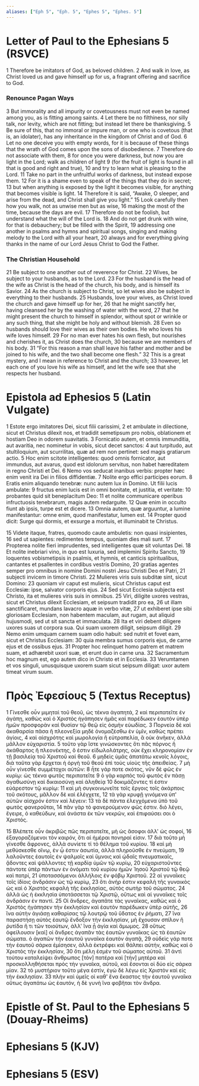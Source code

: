 ```yaml
---
aliases: ["Eph 5", "Eph. 5", "Ephes 5", "Ephes. 5"]
---
```



# Letter of Paul to the Ephesians 5 (RSVCE)

1 Therefore be imitators of God, as beloved children.
2 And walk in love, as Christ loved us and gave himself up for us, a fragrant offering and sacrifice to God.
### Renounce Pagan Ways
3 But immorality and all impurity or covetousness must not even be named among you, as is fitting among saints.
4 Let there be no filthiness, nor silly talk, nor levity, which are not fitting; but instead let there be thanksgiving.
5 Be sure of this, that no immoral or impure man, or one who is covetous (that is, an idolater), has any inheritance in the kingdom of Christ and of God.
6 Let no one deceive you with empty words, for it is because of these things that the wrath of God comes upon the sons of disobedience.
7 Therefore do not associate with them,
8 for once you were darkness, but now you are light in the Lord; walk as children of light
9 (for the fruit of light is found in all that is good and right and true),
10 and try to learn what is pleasing to the Lord.
11 Take no part in the unfruitful works of darkness, but instead expose them.
12 For it is a shame even to speak of the things that they do in secret;
13 but when anything is exposed by the light it becomes visible, for anything that becomes visible is light.
14 Therefore it is said, “Awake, O sleeper, and arise from the dead, and Christ shall give you light.”
15 Look carefully then how you walk, not as unwise men but as wise,
16 making the most of the time, because the days are evil.
17 Therefore do not be foolish, but understand what the will of the Lord is.
18 And do not get drunk with wine, for that is debauchery; but be filled with the Spirit,
19 addressing one another in psalms and hymns and spiritual songs, singing and making melody to the Lord with all your heart,
20 always and for everything giving thanks in the name of our Lord Jesus Christ to God the Father.
### The Christian Household
21 Be subject to one another out of reverence for Christ.
22 Wives, be subject to your husbands, as to the Lord.
23 For the husband is the head of the wife as Christ is the head of the church, his body, and is himself its Savior.
24 As the church is subject to Christ, so let wives also be subject in everything to their husbands.
25 Husbands, love your wives, as Christ loved the church and gave himself up for her,
26 that he might sanctify her, having cleansed her by the washing of water with the word,
27 that he might present the church to himself in splendor, without spot or wrinkle or any such thing, that she might be holy and without blemish.
28 Even so husbands should love their wives as their own bodies. He who loves his wife loves himself.
29 For no man ever hates his own flesh, but nourishes and cherishes it, as Christ does the church,
30 because we are members of his body.
31 “For this reason a man shall leave his father and mother and be joined to his wife, and the two shall become one flesh.”
32 This is a great mystery, and I mean in reference to Christ and the church;
33 however, let each one of you love his wife as himself, and let the wife see that she respects her husband.


# Epistola ad Ephesios 5 (Latin Vulgate)

1 Estote ergo imitatores Dei, sicut filii carissimi,
2 et ambulate in dilectione, sicut et Christus dilexit nos, et tradidit semetipsum pro nobis, oblationem et hostiam Deo in odorem suavitatis.
3 Fornicatio autem, et omnis immunditia, aut avaritia, nec nominetur in vobis, sicut decet sanctos:
4 aut turpitudo, aut stultiloquium, aut scurrilitas, quæ ad rem non pertinet: sed magis gratiarum actio.
5 Hoc enim scitote intelligentes: quod omnis fornicator, aut immundus, aut avarus, quod est idolorum servitus, non habet hæreditatem in regno Christi et Dei.
6 Nemo vos seducat inanibus verbis: propter hæc enim venit ira Dei in filios diffidentiæ.
7 Nolite ergo effici participes eorum.
8 Eratis enim aliquando tenebræ: nunc autem lux in Domino. Ut filii lucis ambulate:
9 fructus enim lucis est in omni bonitate, et justitia, et veritate:
10 probantes quid sit beneplacitum Deo:
11 et nolite communicare operibus infructuosis tenebrarum, magis autem redarguite.
12 Quæ enim in occulto fiunt ab ipsis, turpe est et dicere.
13 Omnia autem, quæ arguuntur, a lumine manifestantur: omne enim, quod manifestatur, lumen est.
14 Propter quod dicit: Surge qui dormis, et exsurge a mortuis, et illuminabit te Christus.

15 Videte itaque, fratres, quomodo caute ambuletis: non quasi insipientes,
16 sed ut sapientes: redimentes tempus, quoniam dies mali sunt.
17 Propterea nolite fieri imprudentes, sed intelligentes quæ sit voluntas Dei.
18 Et nolite inebriari vino, in quo est luxuria, sed implemini Spiritu Sancto,
19 loquentes vobismetipsis in psalmis, et hymnis, et canticis spiritualibus, cantantes et psallentes in cordibus vestris Domino,
20 gratias agentes semper pro omnibus in nomine Domini nostri Jesu Christi Deo et Patri,
21 subjecti invicem in timore Christi.
22 Mulieres viris suis subditæ sint, sicut Domino:
23 quoniam vir caput est mulieris, sicut Christus caput est Ecclesiæ: ipse, salvator corporis ejus.
24 Sed sicut Ecclesia subjecta est Christo, ita et mulieres viris suis in omnibus.
25 Viri, diligite uxores vestras, sicut et Christus dilexit Ecclesiam, et seipsum tradidit pro ea,
26 ut illam sanctificaret, mundans lavacro aquæ in verbo vitæ,
27 ut exhiberet ipse sibi gloriosam Ecclesiam, non habentem maculam, aut rugam, aut aliquid hujusmodi, sed ut sit sancta et immaculata.
28 Ita et viri debent diligere uxores suas ut corpora sua. Qui suam uxorem diligit, seipsum diligit.
29 Nemo enim umquam carnem suam odio habuit: sed nutrit et fovet eam, sicut et Christus Ecclesiam:
30 quia membra sumus corporis ejus, de carne ejus et de ossibus ejus.
31 Propter hoc relinquet homo patrem et matrem suam, et adhærebit uxori suæ, et erunt duo in carne una.
32 Sacramentum hoc magnum est, ego autem dico in Christo et in Ecclesia.
33 Verumtamen et vos singuli, unusquisque uxorem suam sicut seipsum diligat: uxor autem timeat virum suum.


# Πρὸς Ἐφεσίους 5 (Textus Receptus)

1 Γίνεσθε οὖν μιμηταὶ τοῦ θεοῦ, ὡς τέκνα ἀγαπητά,
2 καὶ περιπατεῖτε ἐν ἀγάπῃ, καθὼς καὶ ὁ Χριστὸς ἠγάπησεν ἡμᾶς καὶ παρέδωκεν ἑαυτὸν ὑπὲρ ἡμῶν προσφορὰν καὶ θυσίαν τῷ θεῷ εἰς ὀσμὴν εὐωδίας.
3 Πορνεία δὲ καὶ ἀκαθαρσία πᾶσα ἢ πλεονεξία μηδὲ ὀνομαζέσθω ἐν ὑμῖν, καθὼς πρέπει ἁγίοις,
4 καὶ αἰσχρότης καὶ μωρολογία ἢ εὐτραπελία, ἃ οὐκ ἀνῆκεν, ἀλλὰ μᾶλλον εὐχαριστία.
5 τοῦτο γὰρ ἴστε γινώσκοντες ὅτι πᾶς πόρνος ἢ ἀκάθαρτος ἢ πλεονέκτης, ὅ ἐστιν εἰδωλολάτρης, οὐκ ἔχει κληρονομίαν ἐν τῇ βασιλείᾳ τοῦ Χριστοῦ καὶ θεοῦ.
6 μηδεὶς ὑμᾶς ἀπατάτω κενοῖς λόγοις, διὰ ταῦτα γὰρ ἔρχεται ἡ ὀργὴ τοῦ θεοῦ ἐπὶ τοὺς υἱοὺς τῆς ἀπειθείας.
7 μὴ οὖν γίνεσθε συμμέτοχοι αὐτῶν:
8 ἦτε γάρ ποτε σκότος, νῦν δὲ φῶς ἐν κυρίῳ: ὡς τέκνα φωτὸς περιπατεῖτε
9 ὁ γὰρ καρπὸς τοῦ φωτὸς ἐν πάσῃ ἀγαθωσύνῃ καὶ δικαιοσύνῃ καὶ ἀληθείᾳ
10 δοκιμάζοντες τί ἐστιν εὐάρεστον τῷ κυρίῳ:
11 καὶ μὴ συγκοινωνεῖτε τοῖς ἔργοις τοῖς ἀκάρποις τοῦ σκότους, μᾶλλον δὲ καὶ ἐλέγχετε,
12 τὰ γὰρ κρυφῇ γινόμενα ὑπ' αὐτῶν αἰσχρόν ἐστιν καὶ λέγειν:
13 τὰ δὲ πάντα ἐλεγχόμενα ὑπὸ τοῦ φωτὸς φανεροῦται,
14 πᾶν γὰρ τὸ φανερούμενον φῶς ἐστιν. διὸ λέγει, ἔγειρε, ὁ καθεύδων, καὶ ἀνάστα ἐκ τῶν νεκρῶν, καὶ ἐπιφαύσει σοι ὁ Χριστός.

15 Βλέπετε οὖν ἀκριβῶς πῶς περιπατεῖτε, μὴ ὡς ἄσοφοι ἀλλ' ὡς σοφοί,
16 ἐξαγοραζόμενοι τὸν καιρόν, ὅτι αἱ ἡμέραι πονηραί εἰσιν.
17 διὰ τοῦτο μὴ γίνεσθε ἄφρονες, ἀλλὰ συνίετε τί τὸ θέλημα τοῦ κυρίου.
18 καὶ μὴ μεθύσκεσθε οἴνῳ, ἐν ᾧ ἐστιν ἀσωτία, ἀλλὰ πληροῦσθε ἐν πνεύματι,
19 λαλοῦντες ἑαυτοῖς ἐν ψαλμοῖς καὶ ὕμνοις καὶ ᾠδαῖς πνευματικαῖς, ᾄδοντες καὶ ψάλλοντες τῇ καρδίᾳ ὑμῶν τῷ κυρίῳ,
20 εὐχαριστοῦντες πάντοτε ὑπὲρ πάντων ἐν ὀνόματι τοῦ κυρίου ἡμῶν Ἰησοῦ Χριστοῦ τῷ θεῷ καὶ πατρί,
21 ὑποτασσόμενοι ἀλλήλοις ἐν φόβῳ Χριστοῦ.
22 αἱ γυναῖκες τοῖς ἰδίοις ἀνδράσιν ὡς τῷ κυρίῳ,
23 ὅτι ἀνήρ ἐστιν κεφαλὴ τῆς γυναικὸς ὡς καὶ ὁ Χριστὸς κεφαλὴ τῆς ἐκκλησίας, αὐτὸς σωτὴρ τοῦ σώματος.
24 ἀλλὰ ὡς ἡ ἐκκλησία ὑποτάσσεται τῷ Χριστῷ, οὕτως καὶ αἱ γυναῖκες τοῖς ἀνδράσιν ἐν παντί.
25 Οἱ ἄνδρες, ἀγαπᾶτε τὰς γυναῖκας, καθὼς καὶ ὁ Χριστὸς ἠγάπησεν τὴν ἐκκλησίαν καὶ ἑαυτὸν παρέδωκεν ὑπὲρ αὐτῆς,
26 ἵνα αὐτὴν ἁγιάσῃ καθαρίσας τῷ λουτρῷ τοῦ ὕδατος ἐν ῥήματι,
27 ἵνα παραστήσῃ αὐτὸς ἑαυτῷ ἔνδοξον τὴν ἐκκλησίαν, μὴ ἔχουσαν σπίλον ἢ ῥυτίδα ἤ τι τῶν τοιούτων, ἀλλ' ἵνα ᾖ ἁγία καὶ ἄμωμος.
28 οὕτως ὀφείλουσιν [καὶ] οἱ ἄνδρες ἀγαπᾶν τὰς ἑαυτῶν γυναῖκας ὡς τὰ ἑαυτῶν σώματα. ὁ ἀγαπῶν τὴν ἑαυτοῦ γυναῖκα ἑαυτὸν ἀγαπᾷ,
29 οὐδεὶς γάρ ποτε τὴν ἑαυτοῦ σάρκα ἐμίσησεν, ἀλλὰ ἐκτρέφει καὶ θάλπει αὐτήν, καθὼς καὶ ὁ Χριστὸς τὴν ἐκκλησίαν,
30 ὅτι μέλη ἐσμὲν τοῦ σώματος αὐτοῦ.
31 ἀντὶ τούτου καταλείψει ἄνθρωπος [τὸν] πατέρα καὶ [τὴν] μητέρα καὶ προσκολληθήσεται πρὸς τὴν γυναῖκα, αὐτοῦ, καὶ ἔσονται οἱ δύο εἰς σάρκα μίαν.
32 τὸ μυστήριον τοῦτο μέγα ἐστίν, ἐγὼ δὲ λέγω εἰς Χριστὸν καὶ εἰς τὴν ἐκκλησίαν.
33 πλὴν καὶ ὑμεῖς οἱ καθ' ἕνα ἕκαστος τὴν ἑαυτοῦ γυναῖκα οὕτως ἀγαπάτω ὡς ἑαυτόν, ἡ δὲ γυνὴ ἵνα φοβῆται τὸν ἄνδρα.


# Epistle of St. Paul to the Ephesians 5 (Douay-Rheims)


# Ephesians 5 (KJV)


# Ephesians 5 (ESV)

